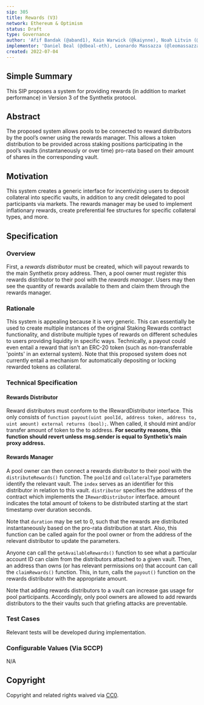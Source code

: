 ```yaml
---
sip: 305
title: Rewards (V3)
network: Ethereum & Optimism
status: Draft
type: Governance
author: 'Afif Bandak (@aband1), Kain Warwick (@kaiynne), Noah Litvin (@noahlitvin)'
implementor: 'Daniel Beal (@dbeal-eth), Leonardo Massazza (@leomassazza), Alejandro Santander (@ajsantander)'
created: 2022-07-04
---
```


<!--You can leave these HTML comments in your merged SIP and delete the visible duplicate text guides, they will not appear and may be helpful to refer to if you edit it again. This is the suggested template for new SIPs. Note that an SIP number will be assigned by an editor. When opening a pull request to submit your SIP, please use an abbreviated title in the filename, `sip-draft_title_abbrev.md`. The title should be 44 characters or less.-->

## Simple Summary

<!--"If you can't explain it simply, you don't understand it well enough." Simply describe the outcome the proposed changes intends to achieve. This should be non-technical and accessible to a casual community member.-->

This SIP proposes a system for providing rewards (in addition to market performance) in Version 3 of the Synthetix protocol.

## Abstract

<!--A short (~200 word) description of the proposed change, the abstract should clearly describe the proposed change. This is what *will* be done if the SIP is implemented, not *why* it should be done or *how* it will be done. If the SIP proposes deploying a new contract, write, "we propose to deploy a new contract that will do x".-->

The proposed system allows pools to be connected to reward distributors by the pool’s owner using the rewards manager. This allows a token distribution to be provided across staking positions participating in the pool’s vaults (instantaneously or over time) pro-rata based on their amount of shares in the corresponding vault.

## Motivation

<!--This is the problem statement. This is the *why* of the SIP. It should clearly explain *why* the current state of the protocol is inadequate.  It is critical that you explain *why* the change is needed, if the SIP proposes changing how something is calculated, you must address *why* the current calculation is innaccurate or wrong. This is not the place to describe how the SIP will address the issue!-->

This system creates a generic interface for incentivizing users to deposit collateral into specific vaults, in addition to any credit delegated to pool participants via markets. The rewards manager may be used to implement inflationary rewards, create preferential fee structures for specific collateral types, and more.

## Specification

<!--The specification should describe the syntax and semantics of any new feature, there are five sections
1. Overview
2. Rationale
3. Technical Specification
4. Test Cases
5. Configurable Values
-->

### Overview

<!--This is a high level overview of *how* the SIP will solve the problem. The overview should clearly describe how the new feature will be implemented.-->

First, a _rewards distributor_ must be created, which will payout rewards to the main Synthetix proxy address. Then, a pool owner must register this rewards distributor to their pool with the _rewards manager_. Users may then see the quantity of rewards available to them and claim them through the rewards manager.

### Rationale

<!--This is where you explain the reasoning behind how you propose to solve the problem. Why did you propose to implement the change in this way, what were the considerations and trade-offs. The rationale fleshes out what motivated the design and why particular design decisions were made. It should describe alternate designs that were considered and related work. The rationale may also provide evidence of consensus within the community, and should discuss important objections or concerns raised during discussion.-->

This system is appealing because it is very generic. This can essentially be used to create multiple instances of the original Staking Rewards contract functionality, and distribute multiple types of rewards on different schedules to users providing liquidity in specific ways. Technically, a payout could even entail a reward that isn't an ERC-20 token (such as non-transferrable 'points' in an external system). Note that this proposed system does not currently entail a mechanism for automatically depositing or locking rewarded tokens as collateral.

### Technical Specification

<!--The technical specification should outline the public API of the changes proposed. That is, changes to any of the interfaces Synthetix currently exposes or the creations of new ones.-->

#### Rewards Distributor

Reward distributors must conform to the IRewardDistributor interface. This only consists of `function payout(uint poolId, address token, address to, uint amount) external returns (bool);`. When called, it should mint and/or transfer amount of token to the to address. **For security reasons, this function should revert unless msg.sender is equal to Synthetix’s main proxy address.**

#### Rewards Manager

A pool owner can then connect a rewards distributor to their pool with the `distributeRewards()` function. The `poolId` and `collateralType` parameters identify the relevant vault. The `index` serves as an identifier for this distributor in relation to this vault. `distributor` specifies the address of the contract which implements the `IRewardDistributor` interface. amount indicates the total amount of tokens to be distributed starting at the start timestamp over duration seconds.

Note that `duration` may be set to 0, such that the rewards are distributed instantaneously based on the pro-rata distribution at start. Also, this function can be called again for the pool owner or from the address of the relevant distributor to update the parameters.

Anyone can call the `getAvailableRewards()` function to see what a particular account ID can claim from the distributors attached to a given vault. Then, an address than owns (or has relevant permissions on) that account can call the `claimRewards()` function. This, in turn, calls the `payout()` function on the rewards distributor with the appropriate amount.

Note that adding rewards distributors to a vault can increase gas usage for pool participants. Accordingly, only pool owners are allowed to add rewards distributors to the their vaults such that griefing attacks are preventable.

### Test Cases

<!--Test cases for an implementation are mandatory for SIPs but can be included with the implementation..-->

Relevant tests will be developed during implementation.

### Configurable Values (Via SCCP)

<!--Please list all values configurable via SCCP under this implementation.-->

N/A

## Copyright

Copyright and related rights waived via [CC0](https://creativecommons.org/publicdomain/zero/1.0/).
